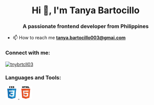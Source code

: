 <h1 align="center">Hi 👋, I'm Tanya Bartocillo</h1>
<h3 align="center">A passionate frontend developer from Philippines</h3>

- 📫 How to reach me **tanya.bartocillo003@gmai.com**

<h3 align="left">Connect with me:</h3>
<p align="left">
<a href="https://fb.com/tnybrtcll03" target="blank"><img align="center" src="https://raw.githubusercontent.com/rahuldkjain/github-profile-readme-generator/master/src/images/icons/Social/facebook.svg" alt="tnybrtcll03" height="30" width="40" /></a>
</p>

<h3 align="left">Languages and Tools:</h3>
<p align="left"> <a href="https://www.w3schools.com/css/" target="_blank" rel="noreferrer"> <img src="https://raw.githubusercontent.com/devicons/devicon/master/icons/css3/css3-original-wordmark.svg" alt="css3" width="40" height="40"/> </a> <a href="https://www.w3.org/html/" target="_blank" rel="noreferrer"> <img src="https://raw.githubusercontent.com/devicons/devicon/master/icons/html5/html5-original-wordmark.svg" alt="html5" width="40" height="40"/> </a> </p>
